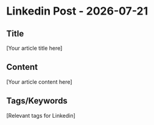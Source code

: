 # Linkedin Post - 2026-07-21

## Title
[Your article title here]

## Content
[Your article content here]

## Tags/Keywords
[Relevant tags for Linkedin]
